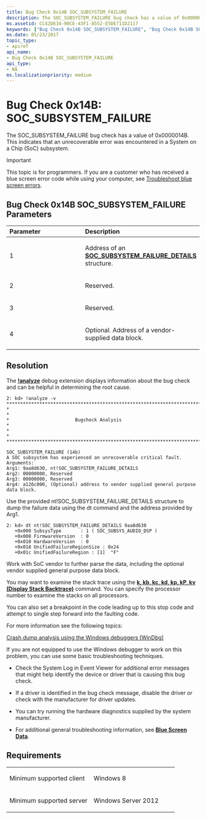 ```yaml
---
title: Bug Check 0x14B SOC_SUBSYSTEM_FAILURE
description: The SOC_SUBSYSTEM_FAILURE bug check has a value of 0x0000014B. This indicates that an unrecoverable error was encountered in a System on a Chip (SoC) subsystem.
ms.assetid: CC42D634-90CE-43F1-8552-E5DE711D2117
keywords: ["Bug Check 0x14B SOC_SUBSYSTEM_FAILURE", "Bug Check 0x14B SOC_SUBSYSTEM_FAILURE"]
ms.date: 05/23/2017
topic_type:
- apiref
api_name:
- Bug Check 0x14B SOC_SUBSYSTEM_FAILURE
api_type:
- NA
ms.localizationpriority: medium
---
```


# Bug Check 0x14B: SOC\_SUBSYSTEM\_FAILURE


The SOC\_SUBSYSTEM\_FAILURE bug check has a value of 0x0000014B. This indicates that an unrecoverable error was encountered in a System on a Chip (SoC) subsystem.

> [!IMPORTANT]
> This topic is for programmers. If you are a customer who has received a blue screen error code while using your computer, see [Troubleshoot blue screen errors](https://www.windows.com/stopcode).


## Bug Check 0x14B SOC\_SUBSYSTEM\_FAILURE Parameters


<table>
<colgroup>
<col width="50%" />
<col width="50%" />
</colgroup>
<thead>
<tr class="header">
<th align="left">Parameter</th>
<th align="left">Description</th>
</tr>
</thead>
<tbody>
<tr class="odd">
<td align="left"><p>1</p></td>
<td align="left"><p>Address of an <strong><a href="/windows-hardware/drivers/ddi/ntddk/ns-ntddk-_soc_subsystem_failure_details" data-raw-source="[SOC_SUBSYSTEM_FAILURE_DETAILS](/windows-hardware/drivers/ddi/ntddk/ns-ntddk-_soc_subsystem_failure_details)">SOC_SUBSYSTEM_FAILURE_DETAILS</a></strong> structure.</p></td>
</tr>
<tr class="even">
<td align="left"><p>2</p></td>
<td align="left"><p>Reserved.</p></td>
</tr>
<tr class="odd">
<td align="left"><p>3</p></td>
<td align="left"><p>Reserved.</p></td>
</tr>
<tr class="even">
<td align="left"><p>4</p></td>
<td align="left"><p>Optional. Address of a vendor-supplied data block.</p></td>
</tr>
</tbody>
</table>

 

Resolution
----------

The [**!analyze**](-analyze.md) debug extension displays information about the bug check and can be helpful in determining the root cause.

```dbgcmd
2: kd> !analyze -v
*******************************************************************************
*                                                                             *
*                        Bugcheck Analysis                                    *
*                                                                             *
*******************************************************************************

SOC_SUBSYSTEM_FAILURE (14b)
A SOC subsystem has experienced an unrecoverable critical fault.
Arguments:
Arg1: 9aa8d630, nt!SOC_SUBSYSTEM_FAILURE_DETAILS
Arg2: 00000000, Reserved
Arg3: 00000000, Reserved
Arg4: a126c000, (Optional) address to vendor supplied general purpose data block.
```

Use the provided nt!SOC\_SUBSYSTEM\_FAILURE\_DETAILS structure to dump the failure data using the dt command and the address provided by Arg1.

```dbgcmd
2: kd> dt nt!SOC_SUBSYSTEM_FAILURE_DETAILS 9aa8d630
   +0x000 SubsysType       : 1 ( SOC_SUBSYS_AUDIO_DSP )
   +0x008 FirmwareVersion  : 0
   +0x010 HardwareVersion  : 0
   +0x018 UnifiedFailureRegionSize : 0x24
   +0x01c UnifiedFailureRegion : [1]  "F"
```

Work with SoC vendor to further parse the data, including the optional vendor supplied general purpose data block.

You may want to examine the stack trace using the [**k, kb, kc, kd, kp, kP, kv (Display Stack Backtrace)**](k--kb--kc--kd--kp--kp--kv--display-stack-backtrace-.md) command. You can specify the processor number to examine the stacks on all processors.

You can also set a breakpoint in the code leading up to this stop code and attempt to single step forward into the faulting code.

For more information see the following topics:

[Crash dump analysis using the Windows debuggers (WinDbg)](crash-dump-files.md)

If you are not equipped to use the Windows debugger to work on this problem, you can use some basic troubleshooting techniques.

-   Check the System Log in Event Viewer for additional error messages that might help identify the device or driver that is causing this bug check.

-   If a driver is identified in the bug check message, disable the driver or check with the manufacturer for driver updates.

-   You can try running the hardware diagnostics supplied by the system manufacturer.

-   For additional general troubleshooting information, see [**Blue Screen Data**](blue-screen-data.md).

Requirements
------------

<table>
<colgroup>
<col width="50%" />
<col width="50%" />
</colgroup>
<tbody>
<tr class="odd">
<td align="left"><p>Minimum supported client</p></td>
<td align="left"><p>Windows 8</p></td>
</tr>
<tr class="even">
<td align="left"><p>Minimum supported server</p></td>
<td align="left"><p>Windows Server 2012</p></td>
</tr>
</tbody>
</table>


